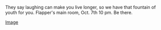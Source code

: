 They say laughing can make you live longer, so we have that fountain of youth for you. Flapper's main room, Oct. 7th 10 pm. Be there.

[Image](/public/imgs/2015_10_06_flappers_comedy_poster.jpg)
